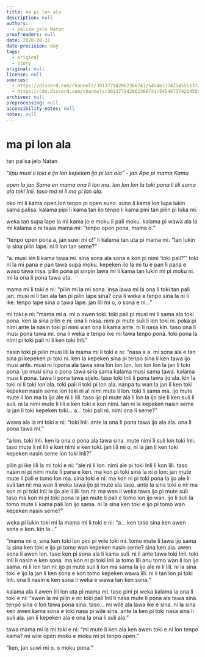 ```yaml
---
title: ma pi lon ala
description: null
authors:
  - palisa jelo Natan
proofreaders: null
date: 2020-08-31
date-precision: day
tags:
  - original
  - story
original: null
license: null
sources:
  - https://discord.com/channels/301377942062366741/545467374254555137/749779196733161543
  - https://cdn.discord.com/channels/301377942062366741/545467374254555137/749779196733161543/ma_pi_lon_ala.pdf
archives: null
preprocessing: null
accessibility-notes: null
notes: null
---
```


# ma pi lon ala
tan palisa jelo Natan

*“lipu musi li toki e ijo lon kepeken ijo pi lon ala” - jan Ape pi mama Kamu*

*open la jan Same en mama ona li lon ma. lon lon lon la toki pona li lili sama ala toki Inli. taso ma ni li ma pi lon ala.*


oko mi li kama open lon tenpo pi open suno. suno li kama lon lupa lukin sama palisa. kalama pipi li kama tan ilo tenpo li kama pini tan pilin pi luka mi.

weka tan supa lape la mi kama jo e moku li pali moku. kalama pi wawa ala la mi kalama e ni tawa mama mi: “tenpo open pona, mama o.”

“tenpo open pona a, jan suwi mi o!” li kalama tan uta pi mama mi. “tan lukin la sina pilin lape. ni li lon tan seme?”

“a. musi sin li kama tawa mi. sina sona ala sona e kon pi nimi ‘toki pali?’” toki ni la mi pana e pan tawa supa moku. kepeken ilo la mi tu e pan li pana e waso tawa insa. pilin pona pi sinpin lawa mi li kama tan lukin mi pi moku ni. mi la ona li pona tawa uta.

mama mi li toki e ni: “pilin mi la mi sona. insa lawa mi la ona li toki tan pali jan. musi ni li tan ala tan pi pilin lape sina? ona li weka e tenpo sina la ni li ike. tenpo lape sina o tawa lape. jan lili mi o, o sona e ni...”

mi toki e ni: “mama mi a. mi o awen toki. toki pali pi musi mi li sama ala toki pona. ken la sina pilin e ni: ona li nasa. nimi pi mute suli li lon toki ni. poka pi nimi ante la nasin toki pi nimi wan ona li kama ante. ni li nasa kin. taso ona li musi pona tawa mi. ona li weka e tenpo ike mi tawa tenpo pona. toki pona la nimi pi toki pali ni li ken toki Inli.”

nasin toki pi pilin musi lili la mama mi li toki e ni: “nasa a a. mi sona ala e tan sina pi kepeken pi toki ni. ken la kepeken sina pi tenpo sina li ken tawa ijo musi ante. musi ni li pona ala tawa sina lon lon lon. lon lon lon la jan li toki pona. ijo musi sina o pona tawa sina sama kalama musi sama tawa. kalama musi li pona. tawa li pona tawa sijelo. taso toki Inli li pona tawa ijo ala. kin la toki ni li toki lon ala. toki pali li toki pi lon ala. nanpa tu wan la jan li ken toki kepeken nasin seme lon toki ni a! nimi mute li lon. toki li sama ma. ijo mute mute li lon ma la ijo ale ni li lili. taso ijo pi mute ala li lon la ijo ale li ken suli li suli. ni la nimi mute li lili e ken toki e kon nimi. tan ni la kepeken nasin seme la jan li toki kepeken toki… a… toki pali ni. nimi ona li seme?”

wawa ala la mi toki e ni: “toki Inli. ante la ona li pona tawa ijo ala ala. ona li pona tawa mi.”

“a lon. toki Inli. ken la ona o pona ala tawa sina. mute nimi li suli lon toki Inli. taso mute li ni lili e kon nimi e ken toki. jan lili mi o, ni la jan li ken toki kepeken nasin seme lon toki Inli?”

pilin pi ike lili la mi toki e ni: “ale ni li lon. nimi ale pi toki Inli li kon lili. taso nasin ni pi nimi mute li pana e ken. ma kon pi toki sina la ni o lon: jan mute mute li pali e tomo lon ma. sina toki e ni: ma kon ni pi toki pona la ijo ale li suli tan ni: ma wan li weka tawa ijo pi mute ala taso. ante la sina toki e ni: ma kon ni pi toki Inli la ijo ale li lili tan ni: ma wan li weka tawa ijo pi mute suli. taso ma kon ni pi toki pona la jan mute li pali e tomo lon ijo wan. ijo li suli la tomo mute li kama pali lon ijo sama. ni la sina ken toki e ijo pi tomo wan kepeken nasin seme?”

weka pi lukin toki mi la mama mi li toki e ni: “a… ken taso sina ken awen sona e kon. kin la…”

“mama mi o, sina ken toki lon pini pi wile toki mi. tomo mute li tawa ijo sama la sina ken toki e ijo pi tomo wan kepeken nasin seme? sina ken ala. awen sona li awen lon. taso ken pi sona ala li kama suli. ni li ante tawa toki Inli. toki Inli li nasin e ken sona. ma kon ni pi toki Inli la tomo lili anu tomo wan li lon ijo sama. ni li lon tan ni: ijo pi mute suli li lon ma sama la ijo ale ni li lili. ni la sina toki e ijo la jan li ken sona e kon tomo kepeken wawa lili. ni li tan lon pi toki Inli. ona li nasin e ken sona li weka e wawa tan ken sona.”

kalama ala li awen lili lon uta pi mama mi. taso pini pi weka kalama la ona li toki e ni: “awen la mi pilin e ni: toki pali Inli li nasa mute li pona ala tawa sina. tenpo sina o lon tawa pona sina. taso… mi wile ala lawa ike e sina. ni la sina ken awen kama sona e toki nasa pi wile sina. ante la ken pi toki nasa sina li suli ala. jan li kepeken ala e ona la ona li suli ala.”

tawa mama mi la mi toki e ni: “mi mute li ken ala ken awen toki e ni lon tenpo
kama? mi wile open moku e moku mi pi tenpo open.”

“ken, jan suwi mi o. o moku pona.”
